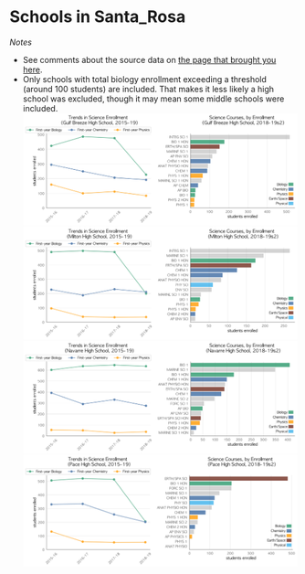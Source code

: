 # Schools in Santa_Rosa  
*Notes*
- See comments about the source data on [the page that brought you here](https://adamlamee.github.io/FL-K12-analyses/plots/District_pages/Santa_Rosa.html).  
- Only schools with total biology enrollment exceeding a threshold (around 100 students) are included. That makes it less likely a high school was excluded, though it may mean some middle schools were included.  
![](../School_plots/SANTA_ROSA/GULF_BREEZ.png)
![](../School_plots/SANTA_ROSA/MILTON.png)
![](../School_plots/SANTA_ROSA/NAVARRE.png)
![](../School_plots/SANTA_ROSA/PACE.png)
